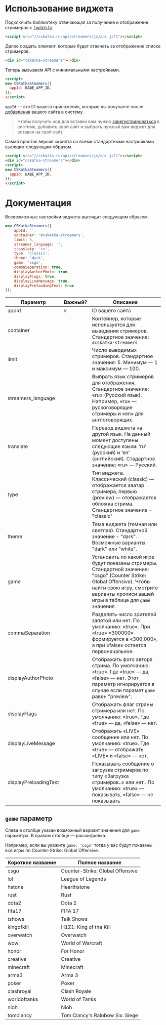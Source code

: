 # Использование виджета

Подключить библиотеку отвечающая за получение и отображение стримеров с [Twitch.tv](https://twitch.tv/).

```html
<script src="//cskatka.ru/api/streamers/js/api.js?1"></script>
```

Далее создать элемент, которые будет отвечать за отображение списка стримеров.

```html
<div id="cskatka-streamers"></div>
```

Теперь вызываем API с минимальными настройками.

```html 
<script>
new CSKatkaSteamers({ 
  appId: ВАШЕ_APP_ID, 
}); 
</script>
```

`appId` — это ID вашего приложения, которые вы получаете после [добавления](http://cskatka.ru/dev/add) вашего сайта в систему. 

> Чтобы получить код для вставки вам нужно [зарегистрироваться](http://cskatka.ru/site/signup) в системе, добавить свой сайт и выбрать нужный вам виджет для вставки на свой сайт. 

Самая простая версия скрипта со всеми стандартными настройками выглядит следующим образом.

```html 
<script src="//cskatka.ru/api/streamers/js/api.js?1"></script>
<div id="cskatka-streamers"></div>
<script>
new CSKatkaSteamers({ 
  appId: ВАШЕ_APP_ID, 
}); 
</script>
```

# Документация 
Всевозможные настройки виджета выглядит следующим образом.

```js
new CSKatkaSteamers({ 
	appId: '',
	container: '#cskatka-streamers', 
	limit: 5, 
	streamer_language: '',
	translate: 'ru',
	type: 'classic',
	theme: 'dark',
	game: 'csgo',
	commaSeparation: true,
	displayAuthorPhoto: true,
	displayFlags: true,
	displayLiveMessage: true,
	displayPreloadingText: true
});
```

| Параметр              | Важный?| Описание                                                                                                                                                        |
|-----------------------|--------|-----------------------------------------------------------------------------------------------------------------------------------------------------------------|
| appId                 | v      | ID вашего сайта                                                                                                                                                 |
| container             |        | Контейнер, которые используется для выведения стримеров. Стандартное значение: `#cskatka-streamers`                                                             |
| limit                 |        | Число выводимых стримеров. Стандартное значение: 5. Минимум — 1 и максимум — 100.                                                                               |
| streamers_language    |        | Выбрать язык стримеров для отображения. Стандартное значение: «ru» (Русский язык). Например, «ru» — рускоговорящие стримеры и «en» для англоговорящих.          |
| translate             |        | Перевод виджета на другой язык. На данный момент доступены следующие языки: ‘ru’ (русский) и ‘en’ (английский). Стадартное значение: «ru» — Русский.            |
| type                  |        | Тип виджета. Классический (classic) — отображается аватар стримера, первью (preview) — отображается обложка стрима. Стандартное значение - "classic"     |
| theme					|	     | Тема виджета (темная или светлая). Стандартной значение - "dark". Возможные варианты: "dark" или "white".                                                       |
| game                  |        | Установить по какой игре будут показаны стримеры. Стандартной значение: "csgo" (Counter Strike: Global Offensive). Чтобы найти свою игру, смотрите варианты прописи вашей игры в таблице для `game` значения                                         |
| commaSeparation       |        | Разделять число зрителей запятой или нет. По умолчанию: «true». При «true» «300000» формируется в «300,000», а при «false» остается первоначальное. |
| displayAuthorPhoto    |        | Отображать фото автора стрима. По умолчанию: «true». Где «true» — да, «false» — нет. Этот параметр игнорируется в случае если парамет `game` равен "preview".                                                                           |
| displayFlags          |        | Отображать флаг страны стримера или нет. По умолчанию: «true». Где «true» — да, «false» — нет.                                                                  |
| displayLiveMessage    |        | Отображать «LIVE» сообщение или нет. По умолчанию: «true». Где «true» — отображать «LIVE» и «false» — нет.                                                      |
| displayPreloadingText |        | Показывать сообщение о загрузке стримеров по типу «Загрузка стримеров..» или нет . По умолчанию: «true» — показывать, «false» — не показывать                   |

## `game` параметр 

Слева в столбце указан возможный вариант значения для `game` параметра. В правом столбце — расшифровка. 

Например, если вы укажите `game: 'csgo'` тогда у вас будут показаны все игры по Counter-Strike: Global Offensive.

| Короткое название | Полное название          | 
|-------------------|--------------------------|
| csgo | Counter-Strike: Global Offensive |
| lol | League of Legends |
| hstone | Hearthstone |
| rust | Rust |
| dota2 | Dota 2 |
| fifa17 | FIFA 17 |
| tshows | Talk Shows |
| kingofkill | H1Z1: King of the Kill |
| overwatch | Overwatch |
| wow | World of Warcraft |
| honor | For Honor |
| creative | Creative |
| minecraft | Minecraft |
| arma3 | Arma 3 |
| poker | Poker |
| clashroyal | Clash Royale |
| worldoftanks | World of Tanks |
| nioh | Nioh |
| tomclancy | Tom Clancy's Rainbow Six: Siege |
